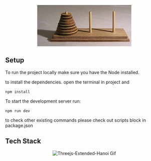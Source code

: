 <div align="center">
    <p align="center">
        <img src="https://raw.githubusercontent.com/always-maap/Threejs-Extended-Hanoi/main/tower-of-hanoi.jpeg" alt="tower-of-hanoi" />
    </p>
</div>

## Setup
To run the project locally make sure you have the Node installed.

to install the dependencies. open the terminal in project and
```npm
npm install
```
To start the development server run:
```npm
npm run dev
```
to check other existing commands please check out scripts block in package.json

## Tech Stack
<div align="center">
    <p align="center">
        <img width="600px" src="https://raw.githubusercontent.com/always-maap/Threejs-Extended-Hanoi/main/preview.gif" alt="Threejs-Extended-Hanoi Gif" />
    </p>
</div>